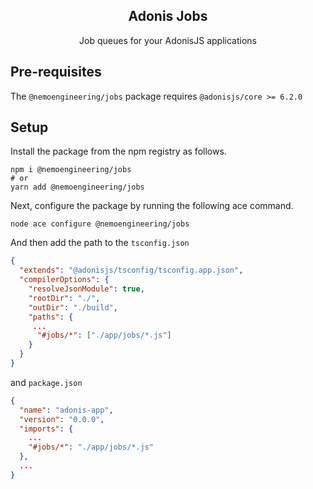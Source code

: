 <div align="center">
  <h2><b>Adonis Jobs</b></h2>
  <p>Job queues for your AdonisJS applications</p>
</div>


## **Pre-requisites**
The `@nemoengineering/jobs` package requires `@adonisjs/core >= 6.2.0`


## **Setup**

Install the package from the npm registry as follows.

```
npm i @nemoengineering/jobs
# or
yarn add @nemoengineering/jobs
```

Next, configure the package by running the following ace command.

```
node ace configure @nemoengineering/jobs
```

And then add the path to the `tsconfig.json`

```json
{
  "extends": "@adonisjs/tsconfig/tsconfig.app.json",
  "compilerOptions": {
    "resolveJsonModule": true,
    "rootDir": "./",
    "outDir": "./build",
    "paths": {
     ...
      "#jobs/*": ["./app/jobs/*.js"]
    }
  }
}
```

and `package.json`

```json
{
  "name": "adonis-app",
  "version": "0.0.0",
  "imports": {
    ...
    "#jobs/*": "./app/jobs/*.js"
  },
  ...
}
```


